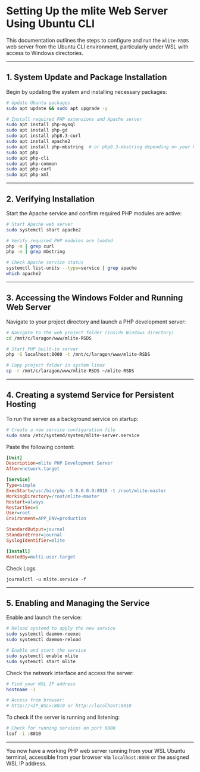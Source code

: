 # Setting Up the mlite Web Server Using Ubuntu CLI

This documentation outlines the steps to configure and run the `mlite-RSDS` web server from the Ubuntu CLI environment, particularly under WSL with access to Windows directories.

---

## 1. System Update and Package Installation

Begin by updating the system and installing necessary packages:

```bash
# Update Ubuntu packages
sudo apt update && sudo apt upgrade -y

# Install required PHP extensions and Apache server
sudo apt install php-mysql
sudo apt install php-gd
sudo apt install php8.3-curl
sudo apt install apache2
sudo apt install php-mbstring  # or php8.3-mbstring depending on your PHP version
sudo apt php
sudo apt php-cli
sudo apt php-common
sudo apt php-curl
sudo apt php-xml
```

---

## 2. Verifying Installation

Start the Apache service and confirm required PHP modules are active:

```bash
# Start Apache web server
sudo systemctl start apache2

# Verify required PHP modules are loaded
php -m | grep curl
php -m | grep mbstring

# Check Apache service status
systemctl list-units --type=service | grep apache
which apache2
```

---

## 3. Accessing the Windows Folder and Running Web Server

Navigate to your project directory and launch a PHP development server:

```bash
# Navigate to the web project folder (inside Windows directory)
cd /mnt/c/laragon/www/mlite-RSDS

# Start PHP built-in server
php -S localhost:8000 -t /mnt/c/laragon/www/mlite-RSDS

# Copy project folder in system linux
cp -r /mnt/c/laragon/www/mlite-RSDS ~/mlite-RSDS
```

---

## 4. Creating a systemd Service for Persistent Hosting

To run the server as a background service on startup:

```bash
# Create a new service configuration file
sudo nano /etc/systemd/system/mlite-server.service
```

Paste the following content:

```ini
[Unit]
Description=mlite PHP Development Server
After=network.target

[Service]
Type=simple
ExecStart=/usr/bin/php -S 0.0.0.0:8010 -t /root/mlite-master
WorkingDirectory=/root/mlite-master
Restart=always
RestartSec=5
User=root
Environment=APP_ENV=production

StandardOutput=journal
StandardError=journal
SyslogIdentifier=mlite

[Install]
WantedBy=multi-user.target
```
Check Logs 
```
journalctl -u mlite.service -f
```
---

## 5. Enabling and Managing the Service

Enable and launch the service:

```bash
# Reload systemd to apply the new service
sudo systemctl daemon-reexec
sudo systemctl daemon-reload

# Enable and start the service
sudo systemctl enable mlite
sudo systemctl start mlite
```

Check the network interface and access the server:

```bash
# Find your WSL IP address
hostname -I

# Access from browser:
# http://<IP_WSL>:8010 or http://localhost:8010
```

To check if the server is running and listening:

```bash
# Check for running services on port 8000
lsof -i :8010
```

---

You now have a working PHP web server running from your WSL Ubuntu terminal, accessible from your browser via `localhost:8000` or the assigned WSL IP address.

